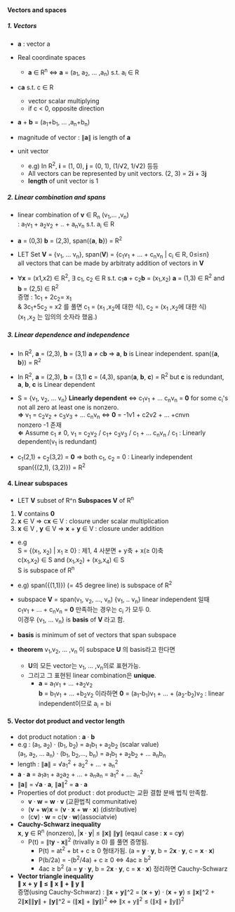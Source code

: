 
#### Vectors and spaces

##### 1. Vectors
- **a** : vector a  

- Real coordinate spaces
  - **a** ∈ R<sup>n</sup> ⇔ **a** = (a<sub>1</sub>, a<sub>2</sub>, ... ,a<sub>n</sub>) s.t. a<sub>i</sub> ∈ R
- c**a** s.t. c ∈ R
  - vector scalar multiplying
  - if c < 0, opposite direction
- **a** + **b** = (a<sub>1</sub>+b<sub>1</sub>, ... ,a<sub>n</sub>+b<sub>n</sub>)
- magnitude of vector : ∥**a**∥ is length of **a**
- unit vector
  - e.g) In R<sup>2</sup>, **i** = (1, 0), **j** = (0, 1), (1/√2, 1/√2) 등등
  - All vectors can be represented by unit vectors. (2, 3) = 2**i** + 3**j**
  - **length** of unit vector is 1


##### 2. Linear combination and spans
  - linear combination of **v** ∈ R<sub>n</sub> (v<sub>1</sub>,... ,v<sub>n</sub>)    
  : a<sub>1</sub>v<sub>1</sub> + a<sub>2</sub>v<sub>2</sub> + .. + a<sub>n</sub>v<sub>n</sub> s.t. a<sub>i</sub> ∈ R  

  - **a** = (0,3) **b** = (2,3), span({**a**, **b**}) = R<sup>2</sup>
  - LET Set **V** = {v<sub>1</sub>, ... v<sub>n</sub>}, span(**V**) = {c<sub>1</sub>v<sub>1</sub> + ... + c<sub>n</sub>v<sub>n</sub> | c<sub>i</sub> ∈ R, 0≤i≤n}  
  all vectors that can be made by arbitraty addition of vectors in **V**
  - ∀**x** = (x1,x2) ∈ R<sup>2</sup>, ∃ c<sub>1</sub>, c<sub>2</sub> ∈ R s.t. c<sub>1</sub>**a** + c<sub>2</sub>**b** = (x<sub>1</sub>,x<sub>2</sub>) **a** = (1,3) ∈ R<sup>2</sup> and **b** = (2,5) ∈ R<sup>2</sup>  
  증명 : 1c<sub>1</sub> + 2c<sub>2</sub>= x<sub>1</sub>   
  & 3c<sub>1</sub>+5c<sub>2</sub> = x2 를 풀면 c<sub>1</sub> = (x<sub>1</sub> ,x<sub>2</sub>에 대한 식), c<sub>2</sub> = (x<sub>1</sub> ,x<sub>2</sub>에 대한 식)  
  (x<sub>1</sub> ,x<sub>2</sub> 는 임의의 숫자라 했음.)

##### 3. Linear dependence and independence
  - In R<sup>2</sup>,  **a** = (2,3), **b** = (3,1)  **a** ≠ c**b**  ⇒ **a**, **b** is Linear independent. span({**a**, **b**}) = R<sup>2</sup>
  - In R<sup>2</sup>,  **a** = (2,3), **b** = (3,1) **c** = (4,3), span(**a**, **b**, **c**) = R<sup>2</sup> but **c** is redundant, **a**, **b**, **c** is Linear dependent
  - S = {v<sub>1</sub>, v<sub>2</sub>, ... v<sub>n</sub>} **Linearly dependent** ⇔ c<sub>1</sub>v<sub>1</sub> + ... c<sub>n</sub>v<sub>n</sub> = **0** for some c<sub>i</sub>'s not all zero at least one is nonzero.  
  **⇒**  v<sub>1</sub> = c<sub>2</sub>v<sub>2</sub> + c<sub>3</sub>v<sub>3</sub> + ... c<sub>n</sub>v<sub>n</sub> ⇔  **0** = -1v1 + c2v2 + ... +cnvn  
  nonzero -1 존재  
  **⇐** Assume c<sub>1</sub> ≠ 0, v<sub>1</sub> = c<sub>2</sub>v<sub>2</sub> / c<sub>1</sub>+ c<sub>3</sub>v<sub>3</sub> / c<sub>1</sub> + ... c<sub>n</sub>v<sub>n</sub> / c<sub>1</sub> : Linearly dependent(v<sub>1</sub> is redundant)

  - c<sub>1</sub>(2,1) + c<sub>2</sub>(3,2) = **0**  ⇒ both c<sub>1</sub>, c<sub>2</sub> = 0 : Linearly independent  
  span({(2,1), (3,2)}) = R<sup>2</sup>


#### 4. Linear subspaces
  - LET **V** subset of R^n **Subspaces V**  of R<sup>n</sup>    
 1. **V** contains **0**
 2. **x** ∈ V ⇒ c**x** ∈ V : closure under scalar multiplication
 3. **x** ∈ V , **y** ∈ V  ⇒ **x** + **y** ∈ V : closure under addition    
  - e.g     
 S = {(x<sub>1</sub>, x<sub>2</sub>) | x<sub>1</sub> ≥ 0}  : 제1, 4 사분면 + y축 + x(≥ 0)축  
 c(x<sub>1</sub>,x<sub>2</sub>) ∈ S and (x<sub>1</sub>,x<sub>2</sub>) + (x<sub>3</sub>,x<sub>4</sub>) ∈ S  
 S is subspace of R<sup>n</sup>
  - e.g) span({(1,1)}) (= 45 degree line) is subspace of R<sup>2</sup>  

  - subspace **V** = span(v<sub>1</sub>, v<sub>2</sub>, ..., v<sub>n</sub>)  {v<sub>1</sub>, .. v<sub>n</sub>} linear independent 일때   
  c<sub>1</sub>v<sub>1</sub> + ... + c<sub>n</sub>v<sub>n</sub> = **0** 만족하는 경우는 c<sub>i</sub> 가 모두 0.  
  이경우 {v<sub>1</sub>, ... v<sub>n</sub>} is **basis** of **V** 라고 함.
  - **basis** is minimum of set of vectors that span subspace
  - **theorem** v<sub>1</sub>,v<sub>2</sub>, ... ,v<sub>n</sub> 이 subspace **U** 의 basis라고 한다면  
    - **U**의 모든 vector는 v<sub>1</sub>, ... ,v<sub>n</sub>의로 표현가능.
    - 그리고 그 표현된 linear combination은 **unique**.  
      - **a** = a<sub>1</sub>v<sub>1</sub>  + ... +a<sub>2</sub>v<sub>2</sub>  
        **b** = b<sub>1</sub>v<sub>1</sub>  + ... +b<sub>2</sub>v<sub>2</sub> 이라하면
        **0** = (a<sub>1</sub>-b<sub>1</sub>)v<sub>1</sub> + ... + (a<sub>2</sub>-b<sub>2</sub>)v<sub>2</sub>  : linear independent이므로 a<sub>i</sub> = bi

#### 5. Vector dot product and vector length
  - dot product notation : **a** · **b**  
  - e.g : (a<sub>1</sub>, a<sub>2</sub>) · (b<sub>1</sub>, b<sub>2</sub>) = a<sub>1</sub>b<sub>1</sub> + a<sub>2</sub>b<sub>2</sub>  (scalar value)  
  (a<sub>1</sub>, a<sub>2</sub>, ... a<sub>n</sub>) · (b<sub>1</sub>, b<sub>2</sub>,..., b<sub>n</sub>) = a<sub>1</sub>b<sub>1</sub> + a<sub>2</sub>b<sub>2</sub> + ... a<sub>n</sub>b<sub>n</sub>
  - length : ∥**a**∥ = √a<sub>1</sub><sup>2</sup> + a<sub>2</sub><sup>2</sup> + ... + a<sub>n</sub><sup>2</sup>
  - **a**  · **a** = a<sub>1</sub>a<sub>1</sub> + a<sub>2</sub>a<sub>2</sub> + ... + a<sub>n</sub>a<sub>n</sub> = a<sub>1</sub><sup>2</sup> + ... a<sub>n</sub><sup>2</sup>
  - ∥**a**∥ = √**a** · **a**, ∥**a**∥<sup>2</sup> = **a** · **a**
  - Properties of dot product : dot product는 교환 결합 분배 법칙 만족함.
    - **v** · **w** = **w** · **v** (교환법칙 communitative)
    - (**v** + **w**)**x** = (**v** · **x** + **w** · **x**) (distributive)
    - (c**v**) · **w** = c(**v** · **w**)(associatvie)
  - **Cauchy-Schwarz inequality**  
  **x**, **y** ∈ R<sup>n</sup> (nonzero), |**x** · **y**| ≤ ∥**x**∥ ∥**y**∥
  (eqaul case : **x** = c**y**)
    - P(t) = ∥t**y** - **x**∥<sup>2</sup> (trivally ≥ 0) 를 풀면 증명됨.
      - P(t) = at<sup>2</sup> + bt + c  ≥ 0 형태가됨.  (a = **y** · **y**, b = 2**x** · **y**, c = **x** · **x**)
      - P(b/2a) = -(b<sup>2</sup>/4a) + c  ≥ 0 ⇔ 4ac ≥ b<sup>2</sup>
      - 4ac ≥ b<sup>2</sup> (a = **y** · **y**, b = 2**x** · **y**, c = **x** · **x**) 정리하면 Cauchy-Schwarz  
  - **Vector triangle inequality**  
  **∥** **x** **+** **y** **∥** **≤** **∥** **x** **∥** **+** **∥** **y** **∥**  
  증명(using Cauchy-Schwarz) : ∥**x** + **y**∥^2 = (**x** + **y**) · (**x** + **y**) ≤ ∥**x**∥^2 + 2∥**x**∥∥**y**∥ + ∥**y**∥^2 = (∥**x**∥ + ∥**y**∥)<sup>2</sup>  ⇔  ∥x + y∥<sup>2</sup> ≤ (∥x∥ + ∥y∥)<sup>2</sup>
